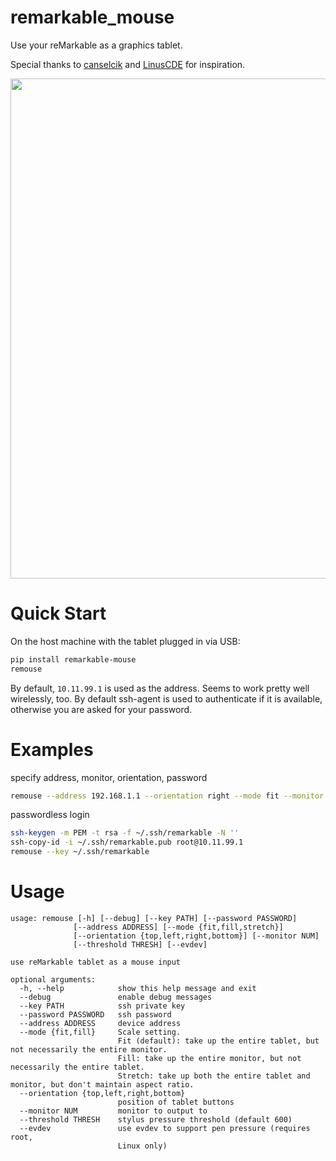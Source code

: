 # remarkable_mouse

Use your reMarkable as a graphics tablet.

Special thanks to [canselcik](https://github.com/canselcik/libremarkable) and [LinusCDE](https://github.com/LinusCDE/rmWacomToMouse) for inspiration.

<img src="photo.gif" width=800>

# Quick Start

On the host machine with the tablet plugged in via USB:

``` bash
pip install remarkable-mouse
remouse
```

By default, `10.11.99.1` is used as the address. Seems to work pretty well wirelessly, too. By default ssh-agent is used to authenticate if it is available, otherwise you are asked for your password.

# Examples

specify address, monitor, orientation, password

``` bash
remouse --address 192.168.1.1 --orientation right --mode fit --monitor 1 --password foobar
```
passwordless login

``` bash
ssh-keygen -m PEM -t rsa -f ~/.ssh/remarkable -N ''
ssh-copy-id -i ~/.ssh/remarkable.pub root@10.11.99.1
remouse --key ~/.ssh/remarkable
```

# Usage

    usage: remouse [-h] [--debug] [--key PATH] [--password PASSWORD]
                  [--address ADDRESS] [--mode {fit,fill,stretch}]
                  [--orientation {top,left,right,bottom}] [--monitor NUM]
                  [--threshold THRESH] [--evdev]

    use reMarkable tablet as a mouse input

    optional arguments:
      -h, --help            show this help message and exit
      --debug               enable debug messages
      --key PATH            ssh private key
      --password PASSWORD   ssh password
      --address ADDRESS     device address
      --mode {fit,fill}     Scale setting.
                            Fit (default): take up the entire tablet, but not necessarily the entire monitor. 
                            Fill: take up the entire monitor, but not necessarily the entire tablet. 
                            Stretch: take up both the entire tablet and monitor, but don't maintain aspect ratio.
      --orientation {top,left,right,bottom}
                            position of tablet buttons
      --monitor NUM         monitor to output to
      --threshold THRESH    stylus pressure threshold (default 600)
      --evdev               use evdev to support pen pressure (requires root,
                            Linux only)
